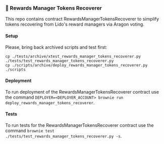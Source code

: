 ### 💸 Rewards Manager Tokens Recoverer

This repo contains contract RewardsManagerTokensRecoverer to simplify tokens recovering from Lido's reward managers via Aragon voting.

#### Setup

Please, bring back archived scripts and test first:
```shell
cp ./tests/archive/xtest_rewards_manager_tokens_recoverer.py ./tests/test_rewards_manager_tokens_recoverer.py
cp ./scripts/archive/deploy_rewards_manager_tokens_recoverer.py ./scripts
```

#### Deployment

To run deployment of the RewardsManagerTokensRecoverer contract use the command
`DEPLOYER=<DEPLOYER_ACCOUNT> brownie run deploy_rewards_manager_tokens_recoverer`.

#### Tests

To run tests for the RewardsManagerTokensRecoverer contract use the command
`brownie test ./tests/test_rewards_manager_tokens_recoverer.py -s`.
